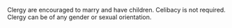 Clergy are encouraged to marry and have children. Celibacy is not required. Clergy can be of any gender or sexual orientation.
